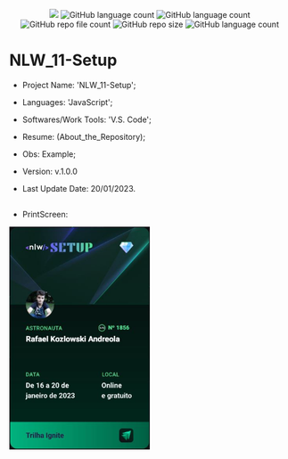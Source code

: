 <p align="center">
  <img src="http://img.shields.io/static/v1?label=STATUS&message=Concluded&color=blue&style=flat"/>
  <img alt="GitHub language count" src="https://img.shields.io/github/languages/count/Rafa-KozAnd/NLW_11-Setup">
  <img alt="GitHub language count" src="https://img.shields.io/github/languages/top/Rafa-KozAnd/NLW_11-Setup">
  <img alt="GitHub repo file count" src="https://img.shields.io/github/directory-file-count/Rafa-KozAnd/NLW_11-Setup">
  <img alt="GitHub repo size" src="https://img.shields.io/github/repo-size/Rafa-KozAnd/NLW_11-Setup">
  <img alt="GitHub language count" src="https://img.shields.io/github/license/Rafa-KozAnd/NLW_11-Setup">
</p>

# NLW_11-Setup

- Project Name: 'NLW_11-Setup';
- Languages: 'JavaScript';
- Softwares/Work Tools: 'V.S. Code';
- Resume: (About_the_Repository);
- Obs: Example;
- Version: v.1.0.0

- Last Update Date: 20/01/2023.

##

- PrintScreen:
<div>
  <img align="center" height="400" widht="400" src="/Print/Maratona.JPG" />
</div><br>
